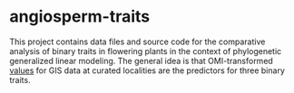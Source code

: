 # angiosperm-traits

This project contains data files and source code for the comparative analysis of
binary traits in flowering plants in the context of phylogenetic generalized
linear modeling. The general idea is that OMI-transformed 
[values](https://raw.githubusercontent.com/rvosa/sdmdl-angiosperm-data/master/data/niche_traits_merged.csv)
for GIS data at curated localities are the predictors for three binary traits.
